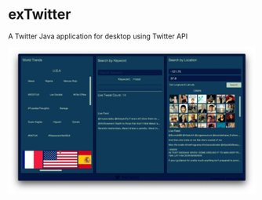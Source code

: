 # exTwitter
A Twitter Java application for desktop using Twitter API

![alt text](https://github.com/JoshuaViado/exTwitter/blob/master/Screenshots/Home%20Page.png)
